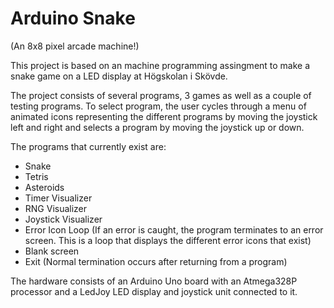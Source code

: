 Arduino Snake
=============
(An 8x8 pixel arcade machine!)

This project is based on an machine programming assingment to make a snake game on a LED display at Högskolan i Skövde.

The project consists of several programs, 3 games as well as a couple of testing programs. To select program, the user cycles through a menu of animated icons representing the different programs by moving the joystick left and right and selects a program by moving the joystick up or down.

The programs that currently exist are:
* Snake
* Tetris
* Asteroids
* Timer Visualizer
* RNG Visualizer
* Joystick Visualizer
* Error Icon Loop (If an error is caught, the program terminates to an error screen. This is a loop that displays the different error icons that exist)
* Blank screen
* Exit (Normal termination occurs after returning from a program)

The hardware consists of an Arduino Uno board with an Atmega328P processor and a LedJoy LED display and joystick unit connected to it.
